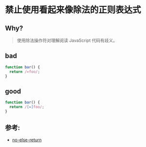 # 禁止使用看起来像除法的正则表达式

## Why?

> 使用除法操作符对理解阅读 JavaScript 代码有歧义。

## bad

```js
function bar() {
  return /=foo/;
}
```

## good

```js
function bar() {
  return /[=]foo/;
}
```

## 参考:

- [no-else-return](https://eslint.org/docs/rules/no-else-return)
